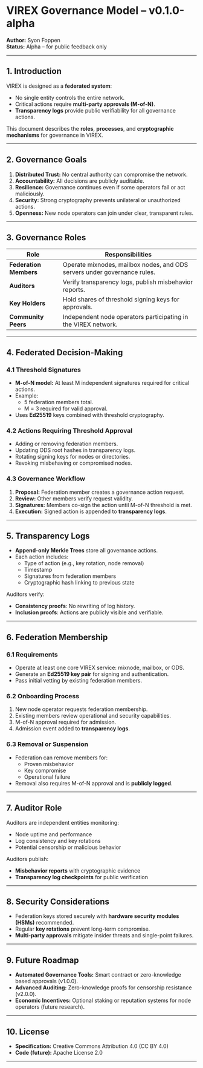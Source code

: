 # VIREX Governance Model – v0.1.0-alpha

**Author:** Syon Foppen  
**Status:** Alpha – for public feedback only  

---

## 1. Introduction  

VIREX is designed as a **federated system**:  
- No single entity controls the entire network.  
- Critical actions require **multi-party approvals (M-of-N)**.  
- **Transparency logs** provide public verifiability for all governance actions.  

This document describes the **roles**, **processes**, and **cryptographic mechanisms** for governance in VIREX.  

---

## 2. Governance Goals  

1. **Distributed Trust:** No central authority can compromise the network.  
2. **Accountability:** All decisions are publicly auditable.  
3. **Resilience:** Governance continues even if some operators fail or act maliciously.  
4. **Security:** Strong cryptography prevents unilateral or unauthorized actions.  
5. **Openness:** New node operators can join under clear, transparent rules.  

---

## 3. Governance Roles  

| Role                  | Responsibilities                                                       |
|-----------------------|-------------------------------------------------------------------------|
| **Federation Members** | Operate mixnodes, mailbox nodes, and ODS servers under governance rules. |
| **Auditors**           | Verify transparency logs, publish misbehavior reports.                  |
| **Key Holders**        | Hold shares of threshold signing keys for approvals.                    |
| **Community Peers**    | Independent node operators participating in the VIREX network.          |

---

## 4. Federated Decision-Making  

### 4.1 Threshold Signatures  
- **M-of-N model:** At least M independent signatures required for critical actions.  
- Example:  
  - 5 federation members total.  
  - M = 3 required for valid approval.  
- Uses **Ed25519** keys combined with threshold cryptography.  

### 4.2 Actions Requiring Threshold Approval  
- Adding or removing federation members.  
- Updating ODS root hashes in transparency logs.  
- Rotating signing keys for nodes or directories.  
- Revoking misbehaving or compromised nodes.  

### 4.3 Governance Workflow  

1. **Proposal:** Federation member creates a governance action request.  
2. **Review:** Other members verify request validity.  
3. **Signatures:** Members co-sign the action until M-of-N threshold is met.  
4. **Execution:** Signed action is appended to **transparency logs**.  

---

## 5. Transparency Logs  

- **Append-only Merkle Trees** store all governance actions.  
- Each action includes:  
  - Type of action (e.g., key rotation, node removal)  
  - Timestamp  
  - Signatures from federation members  
  - Cryptographic hash linking to previous state  

Auditors verify:  
- **Consistency proofs**: No rewriting of log history.  
- **Inclusion proofs**: Actions are publicly visible and verifiable.  

---

## 6. Federation Membership  

### 6.1 Requirements  
- Operate at least one core VIREX service: mixnode, mailbox, or ODS.  
- Generate an **Ed25519 key pair** for signing and authentication.  
- Pass initial vetting by existing federation members.  

### 6.2 Onboarding Process  
1. New node operator requests federation membership.  
2. Existing members review operational and security capabilities.  
3. M-of-N approval required for admission.  
4. Admission event added to **transparency logs**.  

### 6.3 Removal or Suspension  
- Federation can remove members for:  
  - Proven misbehavior  
  - Key compromise  
  - Operational failure  
- Removal also requires M-of-N approval and is **publicly logged**.  

---

## 7. Auditor Role  

Auditors are independent entities monitoring:  
- Node uptime and performance  
- Log consistency and key rotations  
- Potential censorship or malicious behavior  

Auditors publish:  
- **Misbehavior reports** with cryptographic evidence  
- **Transparency log checkpoints** for public verification  

---

## 8. Security Considerations  

- Federation keys stored securely with **hardware security modules (HSMs)** recommended.  
- Regular **key rotations** prevent long-term compromise.  
- **Multi-party approvals** mitigate insider threats and single-point failures.  

---

## 9. Future Roadmap  

- **Automated Governance Tools:** Smart contract or zero-knowledge based approvals (v1.0.0).  
- **Advanced Auditing:** Zero-knowledge proofs for censorship resistance (v2.0.0).  
- **Economic Incentives:** Optional staking or reputation systems for node operators (future research).  

---

## 10. License  

- **Specification:** Creative Commons Attribution 4.0 (CC BY 4.0)  
- **Code (future):** Apache License 2.0  

---
